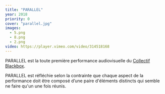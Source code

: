 ```yaml
---
title: "PARALLEL"
year: 2018
priority: 0
cover: "parallel.jpg"
images:
  - 5.png
  - 8.png
  - 2.png
video: https://player.vimeo.com/video/314518168
---
```


PARALLEL est la toute première performance audiovisuelle du [Collectif Blackbox](http://collectifblackbox.com/).

PARALLEL est réfléchie selon la contrainte que chaque aspect de la performance doit être composé d’une paire d'éléments distincts qui semble ne faire qu'un une fois réunis.
